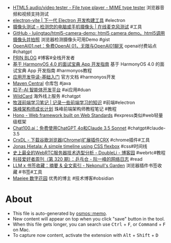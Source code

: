 - [HTML5 audio/video tester - File type player - MIME type tester](https://tools.woolyss.com/html5-audio-video-tester/) 浏览器音频和视频支持测试
- [electron-vite | 下一代 Electron 开发构建工具](https://cn.electron-vite.org/) #electron
- [摄像头测试 – 检测您的电脑或手机摄像头 | 在线麦克风测试](https://www.onlinemictest.com/zh/webcam-test/) #工具
- [GitHub - lujingtao/html5-camera-demo: html5 camera demo。html5调用摄像头并拍照](https://github.com/lujingtao/html5-camera-demo) 浏览器检测摄像头可用Demo #gist
- [OpenAI01.net：免费OpenAI 01，无限与OpenAI01聊天](https://openai01.net/zh) openai付费站点 #chatgpt
- [PRIN BLOG](https://prinsss.github.io/) #博客#全栈开发者
- [基于 HarmonyOS 4.0 的面试宝典 App 开发指南](https://harmonyos-next.github.io/interview-handbook-project/) 基于 HarmonyOS 4.0 的面试宝典 App 开发指南 #harmonyos教程
- [应用开发导读-基础入门](https://developer.huawei.com/consumer/cn/doc/harmonyos-guides-V5/application-dev-guide-V5) 官方文档 #harmonyos开发
- [Maven Central](https://central.sonatype.com) 仓库包 #java
- [扣子-AI 智能体开发平台](https://www.coze.cn/?cate_type=recommend) #ai应用#duan
- [WildCard](https://bewildcard.com/?code=JJDPH) 海外线上服务 #chatgpt
- [牧涯前端学习笔记 | 记录一些前端学习的知识](https://muyacode.github.io/FrontEndLearnNotes/) #前端#electron
- [珠峰架构师成长计划](http://www.zhufengpeixun.com/strong/html/0.module.html#t103.%20Webpack) 珠峰前端架构师教程笔记 #教程
- [Hono - Web framework built on Web Standards](https://hono.dev/) #express类似#web轻量级框架
- [Chat100.ai：免费使用ChatGPT 4o和Claude 3.5 Sonnet](https://chat100.ai/zh-CN) #chatgpt#claude-3.5
- [CrxDL - 下载谷歌浏览器(Chrome)扩展插件CRX](https://crxdl.com/) #chrome插件#工具
- [Jonas Hietala: A simple timeline using CSS flexbox](https://www.jonashietala.se/blog/2024/08/25/a_simple_timeline_using_css_flexbox/) #css#时间线
- [史上最全的WebRTC服务器技术选型分析 - DoubleLi - 博客园](https://www.cnblogs.com/lidabo/p/14442687.html) #webrtc#教程
- [科技爱好者周刊（第 320 期）：乒乓仓 - 阮一峰的网络日志](https://www.ruanyifeng.com/blog/2024/10/weekly-issue-320.html) #read
- [LLM x 书签收藏：摘要 & 全文索引 - Nekonull's Garden](https://nekonull.me/posts/llm_x_bookmark/) 浏览器插件书签收藏 #书签#工具
- [Maeiee 数字花园](https://garden.maxieewong.com/) 优秀的博主 #技术博客#obsidian

# About

- This file is auto-generated by [osmos::memo](https://github.com/osmoscraft/osmosmemo).
- New content will appear on top when you click "save" button in the tool.
- When this file gets longer, you can search use <kbd>Ctrl</kbd> + <kbd>F</kbd>, or <kbd>Command</kbd> + <kbd>F</kbd> on Mac.
- To capture now content, activate the extension with <kbd>Alt</kbd> + <kbd>Shift</kbd> + <kbd>D</kbd>
